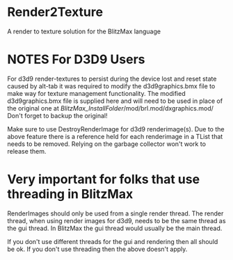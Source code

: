 # Render2Texture
A render to texture solution for the BlitzMax language


# NOTES For D3D9 Users
For d3d9 render-textures to persist during the device lost and reset state caused by alt-tab it was required to modify the d3d9graphics.bmx file to make way for texture management functionality.
The modified d3d9graphics.bmx file is supplied here and will need to be used in place of the original one at *BlitzMax_InstallFolder*/mod/brl.mod/dxgraphics.mod/
Don't forget to backup the original!

Make sure to use DestroyRenderImage for d3d9 renderimage(s). Due to the above feature there is a reference held for each renderimage in a TList that needs to be removed. Relying on the garbage collector won't work to release them.

# Very important for folks that use threading in BlitzMax
RenderImages should only be used from a single render thread. The render thread, when using render images for d3d9, needs to be the same thread as the gui thread. In BlitzMax the gui thread would usually be the main thread.

If you don't use different threads for the gui and rendering then all should be ok.
If you don't use threading then the above doesn't apply.
